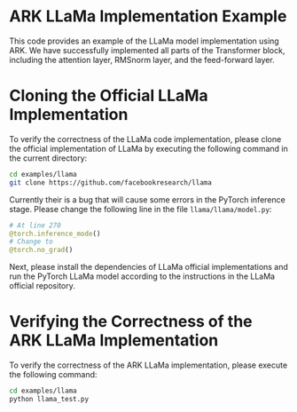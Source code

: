# ARK LLaMa Implementation Example

This code provides an example of the LLaMa model implementation using ARK. We have successfully implemented all parts of the Transformer block, including the attention layer, RMSnorm layer, and the feed-forward layer.

# Cloning the Official LLaMa Implementation
To verify the correctness of the LLaMa code implementation, please clone the official implementation of LLaMa by executing the following command in the current directory:

```bash
cd examples/llama
git clone https://github.com/facebookresearch/llama
```

Currently their is a bug that will cause some errors in the PyTorch inference stage. Please change the following line in the file `llama/llama/model.py`:

```python
# At line 270
@torch.inference_mode()
# Change to
@torch.no_grad()
```

Next, please install the dependencies of LLaMa official implementations and run the PyTorch LLaMa model according to the instructions in the LLaMa official repository. 

# Verifying the Correctness of the ARK LLaMa Implementation

To verify the correctness of the ARK LLaMa implementation, please execute the following command:

```bash
cd examples/llama
python llama_test.py
```
